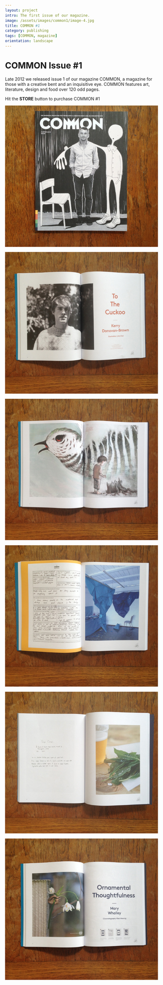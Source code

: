 ```yaml
---
layout: project
intro: The first issue of our magazine. 
image: /assets/images/common1/image-4.jpg
title: COMMON #1
category: publishing
tags: [COMMON, magazine]
orientation: landscape
---
```


# COMMON Issue #1

Late 2012 we released issue 1 of our magazine COMMON, a magazine for those with a creative bent and an inquisitive eye. COMMON features art, literature, design and food over 120 odd pages. 

Hit the **STORE** button to purchase COMMON #1

![](/assets/images/common1/image-4.jpg)

![](/assets/images/common1/image-1.jpg)

![](/assets/images/common1/image-2.jpg)

![](/assets/images/common1/image-3.jpg)

![](/assets/images/common1/image-5.jpg)

![](/assets/images/common1/image.jpg)

<!-- Begin Wazala Code -->
<script type="text/javascript" charset="utf-8"><!--
  var is_ssl = ("https:" == document.location.protocol);
  var setsHost = is_ssl ? "https://www.wazala.com/widget/" : "http://www.wazala.com/widget/";
  document.write("<"+"script src='" + setsHost + "js/widget_over.js?v=1&amp;rnd="+new Date().getTime()+"' type='text/javascript'" + "><" + "/script" + ">");
//--></script>

<script type="text/javascript" charset="utf-8">
  var store_widget_options = {};
  store_widget_options.ver = 1;
  store_widget_options.display = "overlay";  
  store_widget_options.placement = "right";  
  store_widget_options.label = "Store";  
  store_widget_options.touch_button = "floating";  
  store_widget_options.nickname = "commongoods";
  store_widget_options.lang = "en";
  store_widget_options.wazalaURL = setsHost; 
  var store_widget = new WazalaWidget.widget(store_widget_options);
</script>
<!-- End Wazala Code -->
